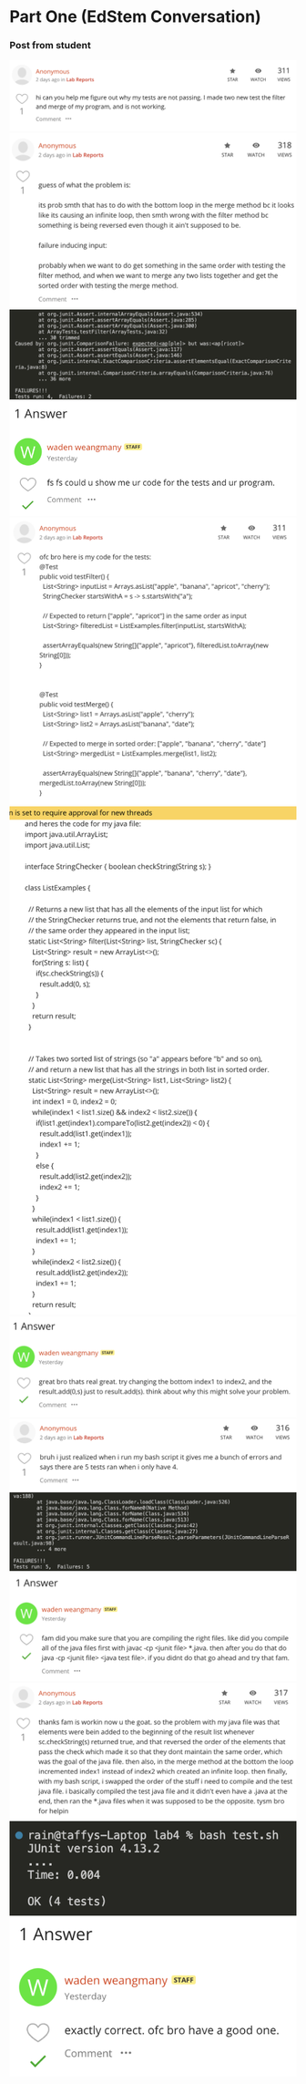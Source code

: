 # Part One (EdStem Conversation)
### Post from student
![](images/part2.png)
![](images/part25.png)
![](images/part26.png)
![](images/part3.png)
![](images/part4.png)
![](images/part5.png)
![](images/part6.png)
![](images/part7.png)
![](images/part9.png)
![](images/part8.png)
![](images/part10.png)
![](images/part12.png)
![](images/part11.png)
